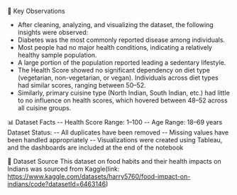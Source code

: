 📌 Key Observations
- After cleaning, analyzing, and visualizing the dataset, the following insights were observed:
- Diabetes was the most commonly reported disease among individuals.
- Most people had no major health conditions, indicating a relatively healthy sample population.
- A large portion of the population reported leading a sedentary lifestyle.
- The Health Score showed no significant dependency on diet type (vegetarian, non-vegetarian, or vegan). Individuals across diet types had similar scores, ranging between 50–52.
- Similarly, primary cuisine type (North Indian, South Indian, etc.) had little to no influence on health scores, which hovered between 48–52 across all cuisine groups.

📊 Dataset Facts
-- Health Score Range: 1–100
-- Age Range: 18–69 years
Dataset Status:
-- All duplicates have been removed
-- Missing values have been handled appropriately
-- Visualizations were created using Tableau, and the dashboards are included at the end of the notebook

📁 Dataset Source
This dataset on food habits and their health impacts on Indians was sourced from Kaggle(link: https://www.kaggle.com/datasets/harry5760/food-impact-on-indians/code?datasetId=6463146)
